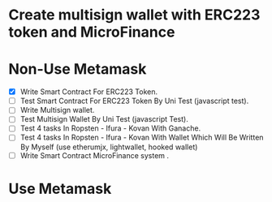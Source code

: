 # Create multisign wallet with ERC223 token and MicroFinance

# Non-Use Metamask

- [x]  Write Smart Contract For ERC223 Token.
- [ ] Test Smart Contract For ERC223 Token By Uni Test (javascript test).
- [ ] Write Multisign wallet.
- [ ] Test  Multisign Wallet By Uni Test (javascript Test).
- [ ] Test 4 tasks In Ropsten - Ifura - Kovan With Ganache.
- [ ] Test 4 tasks In Ropsten - Ifura - Kovan With Wallet Which Will Be Written By Myself (use etherumjx, lightwallet, hooked wallet)
- [ ] Write Smart Contract MicroFinance system .

# Use Metamask

